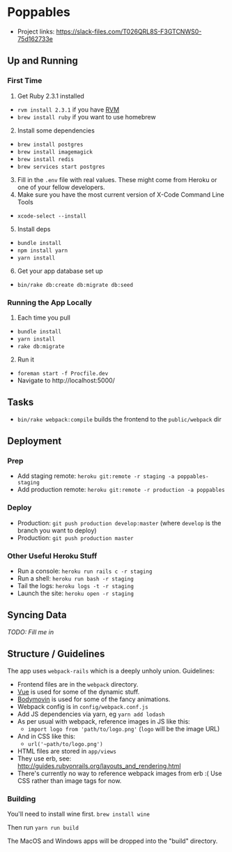 # Poppables

- Project links: https://slack-files.com/T026QRL8S-F3GTCNWS0-75d162733e

## Up and Running

### First Time

1. Get Ruby 2.3.1 installed
  - `rvm install 2.3.1` if you have [RVM](https://rvm.io/)
  - `brew install ruby` if you want to use homebrew
2. Install some dependencies
  - `brew install postgres`
  - `brew install imagemagick`
  - `brew install redis`
  - `brew services start postgres`
3. Fill in the `.env` file with real values. These might come from Heroku or one of your fellow developers.
4. Make sure you have the most current version of X-Code Command Line Tools
  - `xcode-select --install`
5. Install deps
  - `bundle install`
  - `npm install yarn`
  - `yarn install`
6. Get your app database set up
  - `bin/rake db:create db:migrate db:seed`

### Running the App Locally

1. Each time you pull
  - `bundle install`
  - `yarn install`
  - `rake db:migrate`
2. Run it
  - `foreman start -f Procfile.dev`
  - Navigate to http://localhost:5000/

## Tasks

- `bin/rake webpack:compile` builds the frontend to the `public/webpack` dir

## Deployment

### Prep

- Add staging remote: `heroku git:remote -r staging -a poppables-staging`
- Add production remote: `heroku git:remote -r production -a poppables`

### Deploy

  - Production: `git push production develop:master` (where `develop` is the branch you want to deploy)
  - Production: `git push production master`

### Other Useful Heroku Stuff

  - Run a console: `heroku run rails c -r staging`
  - Run a shell: `heroku run bash -r staging`
  - Tail the logs: `heroku logs -t -r staging`
  - Launch the site: `heroku open -r staging`

## Syncing Data

_TODO: Fill me in_

## Structure / Guidelines

The app uses `webpack-rails` which is a deeply unholy union. Guidelines:

- Frontend files are in the `webpack` directory.
- [Vue](https://vuejs.org/v2/guide/) is used for some of the dynamic stuff.
- [Bodymovin](https://github.com/bodymovin/bodymovin) is used for some of the fancy animations.
- Webpack config is in `config/webpack.conf.js`
- Add JS dependencies via yarn, eg `yarn add lodash`
- As per usual with webpack, reference images in JS like this:
    - `import logo from 'path/to/logo.png'` (`logo` will be the image URL)
 - And in CSS like this:
    - `url('~path/to/logo.png')`
- HTML files are stored in `app/views`
- They use erb, see: http://guides.rubyonrails.org/layouts_and_rendering.html
- There's currently no way to reference webpack images from erb :( Use CSS rather than image tags for now.

### Building

You'll need to install wine first. `brew install wine`

Then run `yarn run build`

The MacOS and Windows apps will be dropped into the "build" directory.
